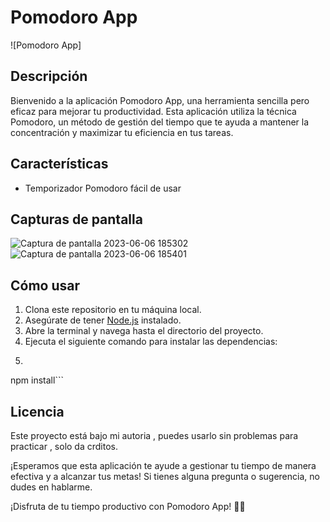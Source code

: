 # Pomodoro App

![Pomodoro App]

## Descripción
Bienvenido a la aplicación Pomodoro App, una herramienta sencilla pero eficaz para mejorar tu productividad. Esta aplicación utiliza la técnica Pomodoro, un método de gestión del tiempo que te ayuda a mantener la concentración y maximizar tu eficiencia en tus tareas.

## Características
- Temporizador Pomodoro fácil de usar 

## Capturas de pantalla

![Captura de pantalla 2023-06-06 185302](https://github.com/ThomasCasco/PomoFocus/assets/79951563/5cbc1b20-d23d-43be-bbd4-e41a4c9680f0)
![Captura de pantalla 2023-06-06 185401](https://github.com/ThomasCasco/PomoFocus/assets/79951563/b5c3269b-aab7-4da4-bcb2-7d3b512b4c3c)

## Cómo usar
1. Clona este repositorio en tu máquina local.
2. Asegúrate de tener [Node.js](https://nodejs.org) instalado.
3. Abre la terminal y navega hasta el directorio del proyecto.
4. Ejecuta el siguiente comando para instalar las dependencias:
5. ```bash
npm install```

## Licencia
Este proyecto está bajo mi autoria , puedes usarlo sin problemas para practicar , solo da crditos.

¡Esperamos que esta aplicación te ayude a gestionar tu tiempo de manera efectiva y a alcanzar tus metas! Si tienes alguna pregunta o sugerencia, no dudes en hablarme.

¡Disfruta de tu tiempo productivo con Pomodoro App! 🍅🚀
